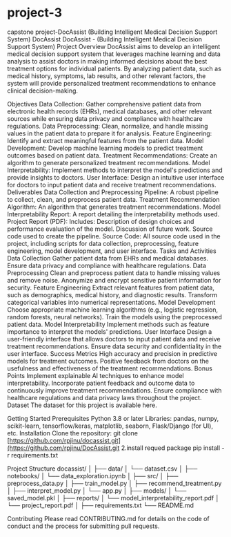 # project-3
capstone project-DocAssist (Building Intelligent Medical Decision Support System)
DocAssist
DocAssist - (Building Intelligent Medical Decision Support System)
Project Overview
DocAssist aims to develop an intelligent medical decision support system that leverages machine learning and data analysis to assist doctors in making informed decisions about the best treatment options for individual patients. By analyzing patient data, such as medical history, symptoms, lab results, and other relevant factors, the system will provide personalized treatment recommendations to enhance clinical decision-making.

Objectives
Data Collection: Gather comprehensive patient data from electronic health records (EHRs), medical databases, and other relevant sources while ensuring data privacy and compliance with healthcare regulations.
Data Preprocessing: Clean, normalize, and handle missing values in the patient data to prepare it for analysis.
Feature Engineering: Identify and extract meaningful features from the patient data.
Model Development: Develop machine learning models to predict treatment outcomes based on patient data.
Treatment Recommendations: Create an algorithm to generate personalized treatment recommendations.
Model Interpretability: Implement methods to interpret the model's predictions and provide insights to doctors.
User Interface: Design an intuitive user interface for doctors to input patient data and receive treatment recommendations.
Deliverables
Data Collection and Preprocessing Pipeline: A robust pipeline to collect, clean, and preprocess patient data.
Treatment Recommendation Algorithm: An algorithm that generates treatment recommendations.
Model Interpretability Report: A report detailing the interpretability methods used.
Project Report (PDF): Includes:
Description of design choices and performance evaluation of the model.
Discussion of future work.
Source code used to create the pipeline.
Source Code: All source code used in the project, including scripts for data collection, preprocessing, feature engineering, model development, and user interface.
Tasks and Activities
Data Collection
Gather patient data from EHRs and medical databases.
Ensure data privacy and compliance with healthcare regulations.
Data Preprocessing
Clean and preprocess patient data to handle missing values and remove noise.
Anonymize and encrypt sensitive patient information for security.
Feature Engineering
Extract relevant features from patient data, such as demographics, medical history, and diagnostic results.
Transform categorical variables into numerical representations.
Model Development
Choose appropriate machine learning algorithms (e.g., logistic regression, random forests, neural networks).
Train the models using the preprocessed patient data.
Model Interpretability
Implement methods such as feature importance to interpret the models' predictions.
User Interface
Design a user-friendly interface that allows doctors to input patient data and receive treatment recommendations.
Ensure data security and confidentiality in the user interface.
Success Metrics
High accuracy and precision in predictive models for treatment outcomes.
Positive feedback from doctors on the usefulness and effectiveness of the treatment recommendations.
Bonus Points
Implement explainable AI techniques to enhance model interpretability.
Incorporate patient feedback and outcome data to continuously improve treatment recommendations.
Ensure compliance with healthcare regulations and data privacy laws throughout the project.
Dataset
The dataset for this project is available here.

Getting Started
Prerequisites
Python 3.8 or later
Libraries: pandas, numpy, scikit-learn, tensorflow/keras, matplotlib, seaborn, Flask/Django (for UI), etc.
Installation
Clone the repository:
git clone [https://github.com/rpjinu/docassist.git](https://github.com/rpjinu/DocAssist.git
2.install requed package pip install -r requirements.txt

Project Structure
docassist/
│
├── data/
│ └── dataset.csv
│
├── notebooks/
│ └── data_exploration.ipynb
│
├── src/
│ ├── preprocess_data.py
│ ├── train_model.py
│ ├── recommend_treatment.py
│ ├── interpret_model.py
│ └── app.py
│
├── models/
│ └── saved_model.pkl
│
├── reports/
│ └── model_interpretability_report.pdf
│ └── project_report.pdf
│
├── requirements.txt
└── README.md

Contributing
Please read CONTRIBUTING.md for details on the code of conduct and the process for submitting pull requests.
